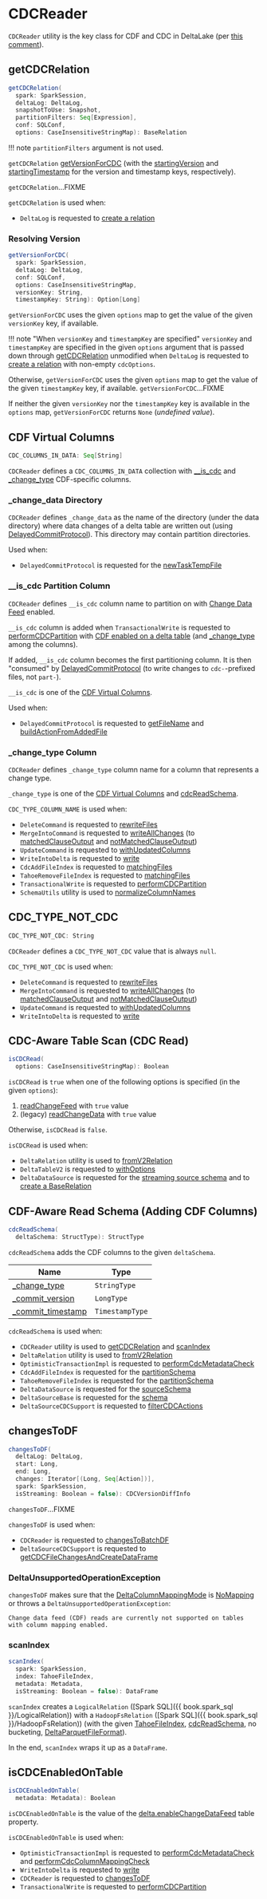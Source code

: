 # CDCReader

`CDCReader` utility is the key class for CDF and CDC in DeltaLake (per [this comment](https://github.com/delta-io/delta/commit/d90f90b6656648e170835f92152b69f77346dfcf)).

## <span id="getCDCRelation"> getCDCRelation

```scala
getCDCRelation(
  spark: SparkSession,
  deltaLog: DeltaLog,
  snapshotToUse: Snapshot,
  partitionFilters: Seq[Expression],
  conf: SQLConf,
  options: CaseInsensitiveStringMap): BaseRelation
```

!!! note
    `partitionFilters` argument is not used.

`getCDCRelation` [getVersionForCDC](#getVersionForCDC) (with the [startingVersion](../DeltaDataSource.md#CDC_START_VERSION_KEY) and [startingTimestamp](../DeltaDataSource.md#CDC_START_TIMESTAMP_KEY) for the version and timestamp keys, respectively).

`getCDCRelation`...FIXME

`getCDCRelation` is used when:

* `DeltaLog` is requested to [create a relation](../DeltaLog.md#createRelation)

### <span id="getVersionForCDC"> Resolving Version

```scala
getVersionForCDC(
  spark: SparkSession,
  deltaLog: DeltaLog,
  conf: SQLConf,
  options: CaseInsensitiveStringMap,
  versionKey: String,
  timestampKey: String): Option[Long]
```

`getVersionForCDC` uses the given `options` map to get the value of the given `versionKey` key, if available.

!!! note "When `versionKey` and `timestampKey` are specified"
    `versionKey` and `timestampKey` are specified in the given `options` argument that is passed down through [getCDCRelation](#getCDCRelation) unmodified when `DeltaLog` is requested to [create a relation](../DeltaLog.md#createRelation) with non-empty `cdcOptions`.

Otherwise, `getVersionForCDC` uses the given `options` map to get the value of the given `timestampKey` key, if available. `getVersionForCDC`...FIXME

If neither the given `versionKey` nor the `timestampKey` key is available in the `options` map, `getVersionForCDC` returns `None` (_undefined value_).

## <span id="CDC_COLUMNS_IN_DATA"> CDF Virtual Columns

```scala
CDC_COLUMNS_IN_DATA: Seq[String]
```

`CDCReader` defines a `CDC_COLUMNS_IN_DATA` collection with [__is_cdc](#CDC_PARTITION_COL) and [_change_type](#CDC_TYPE_COLUMN_NAME) CDF-specific columns.

### <span id="CDC_LOCATION"><span id="_change_data"> _change_data Directory

`CDCReader` defines `_change_data` as the name of the directory (under the data directory) where data changes of a delta table are written out (using [DelayedCommitProtocol](../DelayedCommitProtocol.md#newTaskTempFile)). This directory may contain partition directories.

Used when:

* `DelayedCommitProtocol` is requested for the [newTaskTempFile](../DelayedCommitProtocol.md#newTaskTempFile)

### <span id="CDC_PARTITION_COL"><span id="__is_cdc"> __is_cdc Partition Column

`CDCReader` defines `__is_cdc` column name to partition on with [Change Data Feed](#isCDCEnabledOnTable) enabled.

`__is_cdc` column is added when `TransactionalWrite` is requested to [performCDCPartition](../TransactionalWrite.md#performCDCPartition) with [CDF enabled on a delta table](#isCDCEnabledOnTable) (and [_change_type](#CDC_TYPE_COLUMN_NAME) among the columns).

If added, `__is_cdc` column becomes the first partitioning column. It is then "consumed" by [DelayedCommitProtocol](../DelayedCommitProtocol.md#cdc) (to write changes to `cdc-`-prefixed files, not `part-`).

`__is_cdc` is one of the [CDF Virtual Columns](#CDC_COLUMNS_IN_DATA).

Used when:

* `DelayedCommitProtocol` is requested to [getFileName](../DelayedCommitProtocol.md#getFileName) and [buildActionFromAddedFile](../DelayedCommitProtocol.md#buildActionFromAddedFile)

### <span id="CDC_TYPE_COLUMN_NAME"><span id="_change_type"> _change_type Column

`CDCReader` defines `_change_type` column name for a column that represents a change type.

`_change_type` is one of the [CDF Virtual Columns](#CDC_COLUMNS_IN_DATA) and [cdcReadSchema](#cdcReadSchema).

`CDC_TYPE_COLUMN_NAME` is used when:

* `DeleteCommand` is requested to [rewriteFiles](../commands/delete/DeleteCommand.md#rewriteFiles)
* `MergeIntoCommand` is requested to [writeAllChanges](../commands/merge/MergeIntoCommand.md#writeAllChanges) (to [matchedClauseOutput](../commands/merge/MergeIntoCommand.md#matchedClauseOutput) and [notMatchedClauseOutput](../commands/merge/MergeIntoCommand.md#notMatchedClauseOutput))
* `UpdateCommand` is requested to [withUpdatedColumns](../commands/update/UpdateCommand.md#withUpdatedColumns)
* `WriteIntoDelta` is requested to [write](../commands/WriteIntoDelta.md#write)
* `CdcAddFileIndex` is requested to [matchingFiles](CdcAddFileIndex.md#matchingFiles)
* `TahoeRemoveFileIndex` is requested to [matchingFiles](TahoeRemoveFileIndex.md#matchingFiles)
* `TransactionalWrite` is requested to [performCDCPartition](../TransactionalWrite.md#performCDCPartition)
* `SchemaUtils` utility is used to [normalizeColumnNames](../SchemaUtils.md#normalizeColumnNames)

## <span id="CDC_TYPE_NOT_CDC"> CDC_TYPE_NOT_CDC

```scala
CDC_TYPE_NOT_CDC: String
```

`CDCReader` defines a `CDC_TYPE_NOT_CDC` value that is always `null`.

`CDC_TYPE_NOT_CDC` is used when:

* `DeleteCommand` is requested to [rewriteFiles](../commands/delete/DeleteCommand.md#rewriteFiles)
* `MergeIntoCommand` is requested to [writeAllChanges](../commands/merge/MergeIntoCommand.md#writeAllChanges) (to [matchedClauseOutput](../commands/merge/MergeIntoCommand.md#matchedClauseOutput) and [notMatchedClauseOutput](../commands/merge/MergeIntoCommand.md#notMatchedClauseOutput))
* `UpdateCommand` is requested to [withUpdatedColumns](../commands/update/UpdateCommand.md#withUpdatedColumns)
* `WriteIntoDelta` is requested to [write](../commands/WriteIntoDelta.md#write)

## <span id="isCDCRead"> CDC-Aware Table Scan (CDC Read)

```scala
isCDCRead(
  options: CaseInsensitiveStringMap): Boolean
```

`isCDCRead` is `true` when one of the following options is specified (in the given `options`):

1. [readChangeFeed](../DeltaDataSource.md#CDC_ENABLED_KEY) with `true` value
1. (legacy) [readChangeData](../DeltaDataSource.md#CDC_ENABLED_KEY_LEGACY) with `true` value

Otherwise, `isCDCRead` is `false`.

`isCDCRead` is used when:

* `DeltaRelation` utility is used to [fromV2Relation](../DeltaRelation.md#fromV2Relation)
* `DeltaTableV2` is requested to [withOptions](../DeltaTableV2.md#withOptions)
* `DeltaDataSource` is requested for the [streaming source schema](../DeltaDataSource.md#sourceSchema) and to [create a BaseRelation](../DeltaDataSource.md#RelationProvider-createRelation)

## <span id="cdcReadSchema"> CDF-Aware Read Schema (Adding CDF Columns)

```scala
cdcReadSchema(
  deltaSchema: StructType): StructType
```

`cdcReadSchema` adds the CDF columns to the given `deltaSchema`.

 Name | Type
------|-----
 [_change_type](#CDC_TYPE_COLUMN_NAME) | `StringType`
 [_commit_version](#CDC_COMMIT_VERSION) | `LongType`
 [_commit_timestamp](#CDC_COMMIT_TIMESTAMP) | `TimestampType`

`cdcReadSchema` is used when:

* `CDCReader` utility is used to [getCDCRelation](#getCDCRelation) and [scanIndex](#scanIndex)
* `DeltaRelation` utility is used to [fromV2Relation](../DeltaRelation.md#fromV2Relation)
* `OptimisticTransactionImpl` is requested to [performCdcMetadataCheck](../OptimisticTransactionImpl.md#performCdcMetadataCheck)
* `CdcAddFileIndex` is requested for the [partitionSchema](CdcAddFileIndex.md#partitionSchema)
* `TahoeRemoveFileIndex` is requested for the [partitionSchema](TahoeRemoveFileIndex.md#partitionSchema)
* `DeltaDataSource` is requested for the [sourceSchema](../DeltaDataSource.md#sourceSchema)
* `DeltaSourceBase` is requested for the [schema](../DeltaSourceBase.md#schema)
* `DeltaSourceCDCSupport` is requested to [filterCDCActions](DeltaSourceCDCSupport.md#filterCDCActions)

## <span id="changesToDF"> changesToDF

```scala
changesToDF(
  deltaLog: DeltaLog,
  start: Long,
  end: Long,
  changes: Iterator[(Long, Seq[Action])],
  spark: SparkSession,
  isStreaming: Boolean = false): CDCVersionDiffInfo
```

`changesToDF`...FIXME

`changesToDF` is used when:

* `CDCReader` is requested to [changesToBatchDF](#changesToBatchDF)
* `DeltaSourceCDCSupport` is requested to [getCDCFileChangesAndCreateDataFrame](DeltaSourceCDCSupport.md#getCDCFileChangesAndCreateDataFrame)

### <span id="changesToDF-DeltaUnsupportedOperationException"> DeltaUnsupportedOperationException

`changesToDF` makes sure that the [DeltaColumnMappingMode](../Metadata.md#columnMappingMode) is [NoMapping](../column-mapping/DeltaColumnMappingMode.md#NoMapping) or throws a `DeltaUnsupportedOperationException`:

```text
Change data feed (CDF) reads are currently not supported on tables with column mapping enabled.
```

### <span id="scanIndex"> scanIndex

```scala
scanIndex(
  spark: SparkSession,
  index: TahoeFileIndex,
  metadata: Metadata,
  isStreaming: Boolean = false): DataFrame
```

`scanIndex` creates a `LogicalRelation` ([Spark SQL]({{ book.spark_sql }}/LogicalRelation)) with a `HadoopFsRelation` ([Spark SQL]({{ book.spark_sql }}/HadoopFsRelation)) (with the given [TahoeFileIndex](../TahoeFileIndex.md), [cdcReadSchema](#cdcReadSchema), no bucketing, [DeltaParquetFileFormat](../DeltaParquetFileFormat.md)).

In the end, `scanIndex` wraps it up as a `DataFrame`.

## <span id="isCDCEnabledOnTable"> isCDCEnabledOnTable

```scala
isCDCEnabledOnTable(
  metadata: Metadata): Boolean
```

`isCDCEnabledOnTable` is the value of the [delta.enableChangeDataFeed](../DeltaConfigs.md#CHANGE_DATA_FEED) table property.

`isCDCEnabledOnTable` is used when:

* `OptimisticTransactionImpl` is requested to [performCdcMetadataCheck](../OptimisticTransactionImpl.md#performCdcMetadataCheck) and [performCdcColumnMappingCheck](../OptimisticTransactionImpl.md#performCdcColumnMappingCheck)
* `WriteIntoDelta` is requested to [write](../commands/WriteIntoDelta.md#write)
* `CDCReader` is requested to [changesToDF](#changesToDF)
* `TransactionalWrite` is requested to [performCDCPartition](../TransactionalWrite.md#performCDCPartition)
